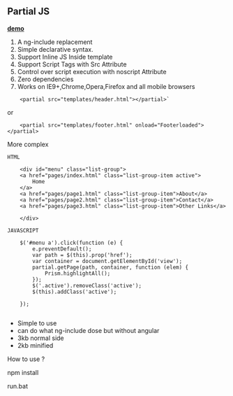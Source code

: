 Partial JS
----------

__[demo](https://partialjs.herokuapp.com/)__

 1. A ng-include replacement
 2. Simple declarative syntax.
 3. Support Inline JS Inside template
 4. Support Script Tags with Src Attribute
 5. Control over script execution with noscript Attribute
 6. Zero dependencies
 7. Works on IE9+,Chrome,Opera,Firefox and all mobile browsers



```
    <partial src="templates/header.html"></partial>`
```
or

```
    <partial src="templates/footer.html" onload="Footerloaded"></partial>
```


More complex

```
HTML

    <div id="menu" class="list-group">
    <a href="pages/index.html" class="list-group-item active">
        Home
    </a>
    <a href="pages/page1.html" class="list-group-item">About</a>
    <a href="pages/page2.html" class="list-group-item">Contact</a>
    <a href="pages/page3.html" class="list-group-item">Other Links</a>

    </div>

```

```
JAVASCRIPT

    $('#menu a').click(function (e) {
        e.preventDefault();
        var path = $(this).prop('href');
        var container = document.getElementById('view');
        partial.getPage(path, container, function (elem) {
            Prism.highlightAll();
        });
        $('.active').removeClass('active');
        $(this).addClass('active');

    });


```

 - Simple to use
 - can do what ng-include dose but without angular
 - 3kb normal side
 - 2kb minified


 How to use ?

 npm install

 run.bat
